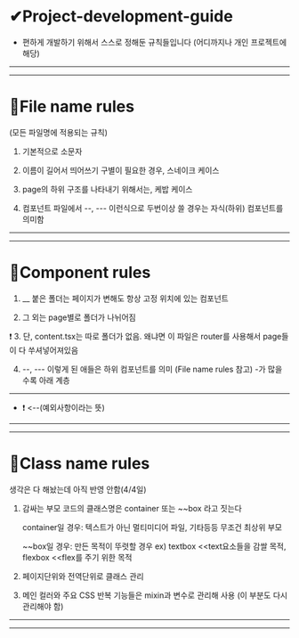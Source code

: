 # ✔Project-development-guide

* 편하게 개발하기 위해서 스스로 정해둔 규칙들입니다 
(어디까지나 개인 프로젝트에 해당)


-------------------------------------------------------------------
-------------------------------------------------------------------

# 🥞File name rules


(모든 파일명에 적용되는 규칙)

1. 기본적으로 소문자
2. 이름이 길어서 띄어쓰기 구별이 필요한 경우, 스네이크 케이스 
3. page의 하위 구조를 나타내기 위해서는, 케밥 케이스

4. 컴포넌트 파일에서 
--, --- 이런식으로 두번이상 쓸 경우는 자식(하위) 컴포넌트를 의미함



-------------------------------------------------------------------
-------------------------------------------------------------------


# 🍔Component rules


1. __ 붙은 폴더는 페이지가 변해도 항상 고정 위치에 있는 컴포넌트


2. 그 외는 page별로 폴더가 나뉘어짐 


❗ 3. 단, content.tsx는 따로 폴더가 없음. 
	왜냐면 이 파일은 router를 사용해서 page들이 다 쑤셔넣어져있음


4. --, --- 이렇게 된 애들은 하위 컴포넌트를 의미 (File name rules 참고)
-가 많을 수록 아래 계층


--------------------------------------------------------------------



* ❗ <--(예외사항이라는 뜻)


-------------------------------------------------------------------
-------------------------------------------------------------------


# 🍟Class name rules


생각은 다 해놨는데 아직 반영 안함(4/4일)


1. 감싸는 부모 코드의 클래스명은 container 또는 ~~box 라고 짓는다

	container일 경우: 텍스트가 아닌 멀티미디어 파일, 기타등등
	무조건 최상위 부모

	~~box일 경우: 만든 목적이 뚜렷할 경우
	ex) textbox <<text요소들을 감쌀 목적, flexbox <<flex를 주기 위한 목적

2. 페이지단위와 전역단위로 클래스 관리


3. 메인 컬러와 주요 CSS 반복 기능들은 mixin과 변수로 관리해 사용
(이 부분도 다시 관리해야 함)



-------------------------------------------------------------------
-------------------------------------------------------------------
